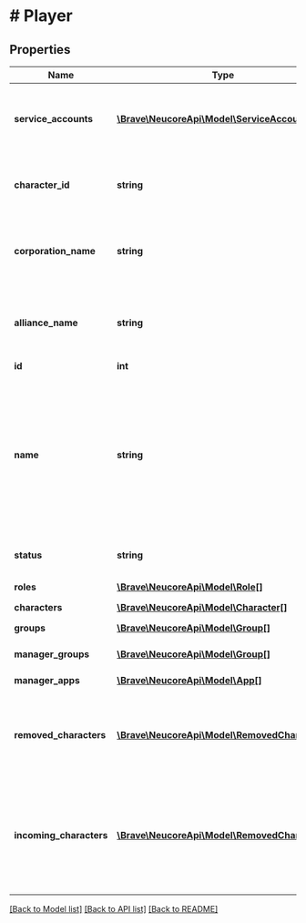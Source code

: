 # # Player

## Properties

Name | Type | Description | Notes
------------ | ------------- | ------------- | -------------
**service_accounts** | [**\Brave\NeucoreApi\Model\ServiceAccount[]**](ServiceAccount.md) | External service accounts (API: not included by default) | [optional]
**character_id** | **string** | ID of main character (API: not included by default) | [optional]
**corporation_name** | **string** | Corporation of main character (API: not included by default) | [optional]
**alliance_name** | **string** | Alliance of main character (API: not included by default) | [optional]
**id** | **int** |  |
**name** | **string** | A name for the player.  This is the EVE character name of the current main character or of the last main character if there is currently none. |
**status** | **string** | Player account status. | [optional]
**roles** | [**\Brave\NeucoreApi\Model\Role[]**](Role.md) | Roles for authorization. | [optional]
**characters** | [**\Brave\NeucoreApi\Model\Character[]**](Character.md) |  | [optional]
**groups** | [**\Brave\NeucoreApi\Model\Group[]**](Group.md) | Group membership. | [optional]
**manager_groups** | [**\Brave\NeucoreApi\Model\Group[]**](Group.md) | Manager of groups. | [optional]
**manager_apps** | [**\Brave\NeucoreApi\Model\App[]**](App.md) | Manager of apps. | [optional]
**removed_characters** | [**\Brave\NeucoreApi\Model\RemovedCharacter[]**](RemovedCharacter.md) | Characters that were removed from a player (API: not included by default). | [optional]
**incoming_characters** | [**\Brave\NeucoreApi\Model\RemovedCharacter[]**](RemovedCharacter.md) | Characters that were moved from another player account to this account (API: not included by default). | [optional]

[[Back to Model list]](../../README.md#models) [[Back to API list]](../../README.md#endpoints) [[Back to README]](../../README.md)

